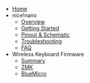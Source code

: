 - [Home](/)
- nice!nano
  - [Overview](/nice!nano/)
  - [Getting Started](/nice!nano/getting_started)
  - [Pinout & Schematic](/nice!nano/pinout_schematic)
  - [Troubleshooting](/nice!nano/troubleshooting)
  - [FAQ](/nice!nano/faq)
- Wireless Keyboard Firmware
  - [Summary](/wireless_firmware/)
  - [ZMK](/wireless_firmware/zmk)
  - [BlueMicro](/wireless_firmware/bluemicro)
